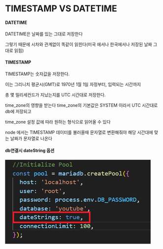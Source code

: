 # TIMESTAMP VS DATETIME

#### **DATETIME**

DATETIME은 날짜를 있는 그대로 저장한다

그렇기 때문에 시차와 관계없이 똑같이 읽힌다(미국 에서나 한국에서나 저장된 날짜 그대로 읽힘)

#### **TIMESTAMP**

TIMESTAMP는 숫자값을 저장한다.

이는 그리니치 평균시(GMT)로 1970년 1월 1일 자정부터, 입력되는 시간까지

총 몇 밀리세컨드가 지났는지를 UTC 시간대로 저장한다.

time_zone의 영향을 받는다
time_zone의 기본값은 SYSTEM 이라서 UTC 시간대로 db에 저장되고

time_zone 설정 값에 따라 원하는 형식으로 읽어올 수 있다

node 에서는 TIMESTAMP 데이터를 불러올때 문자열로 변환해줘야 해당 시간대에 맞는 날짜가 문자열로 나온다

#### db연결시 dateString 옵션

![alt text](image.png)
